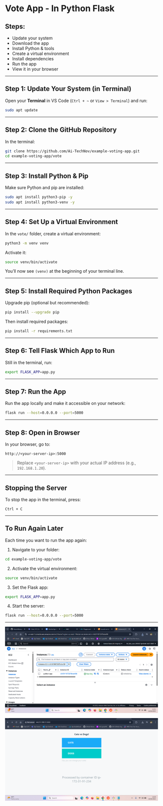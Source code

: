 # Vote App - In Python Flask


## Steps:

- Update your system
- Download the app
- Install Python & tools
- Create a virtual environment
- Install dependencies
- Run the app
- View it in your browser

---

## Step 1: Update Your System (in Terminal)

Open your **Terminal** in VS Code (`Ctrl + ~` or `View > Terminal`) and run:

```bash
sudo apt update
```

---

## Step 2: Clone the GitHub Repository

In the terminal:

```bash
git clone https://github.com/Ai-TechNov/example-voting-app.git
cd example-voting-app/vote
```

---

## Step 3: Install Python & Pip

Make sure Python and pip are installed:

```bash
sudo apt install python3-pip -y
sudo apt install python3-venv -y
```

---

## Step 4: Set Up a Virtual Environment

In the `vote/` folder, create a virtual environment:

```bash
python3 -m venv venv
```

Activate it:

```bash
source venv/bin/activate
```

You’ll now see `(venv)` at the beginning of your terminal line.

---

## Step 5: Install Required Python Packages

Upgrade pip (optional but recommended):

```bash
pip install --upgrade pip
```

Then install required packages:

```bash
pip install -r requirements.txt
```

---

## Step 6: Tell Flask Which App to Run

Still in the terminal, run:

```bash
export FLASK_APP=app.py
```

---

## Step 7: Run the App

Run the app locally and make it accessible on your network:

```bash
flask run --host=0.0.0.0 --port=5000
```

---

## Step 8: Open in Browser

In your browser, go to:

```
http://<your-server-ip>:5000
```

> Replace `<your-server-ip>` with your actual IP address (e.g., `192.168.1.20`).

---

## Stopping the Server

To stop the app in the terminal, press:

```
Ctrl + C
```

---

## To Run Again Later

Each time you want to run the app again:

1. Navigate to your folder:

```bash
cd example-voting-app/vote
```

2. Activate the virtual environment:

```bash
source venv/bin/activate
```

3. Set the Flask app:

```bash
export FLASK_APP=app.py
```

4. Start the server:

```bash
flask run --host=0.0.0.0 --port=5000
```

---

![Preview](./Images/p1.png)



![Preview](./Images/p2.png)